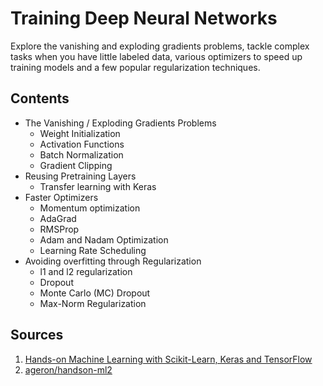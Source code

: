 # Training Deep Neural Networks
Explore the vanishing and exploding gradients problems, tackle complex tasks when you have little labeled data, various optimizers to speed up training models and a few popular regularization techniques.

## Contents
* The Vanishing / Exploding Gradients Problems
  * Weight Initialization
  * Activation Functions
  * Batch Normalization
  * Gradient Clipping
* Reusing Pretraining Layers
  * Transfer learning with Keras
* Faster Optimizers
  * Momentum optimization
  * AdaGrad
  * RMSProp
  * Adam and Nadam Optimization
  * Learning Rate Scheduling
* Avoiding overfitting through Regularization
  * l1 and l2 regularization
  * Dropout
  * Monte Carlo (MC) Dropout
  * Max-Norm Regularization


## Sources
1. [Hands-on Machine Learning with Scikit-Learn, Keras and TensorFlow](https://www.oreilly.com/library/view/hands-on-machine-learning/9781492032632/)
2. [ageron/handson-ml2](https://github.com/ageron/handson-ml2)
